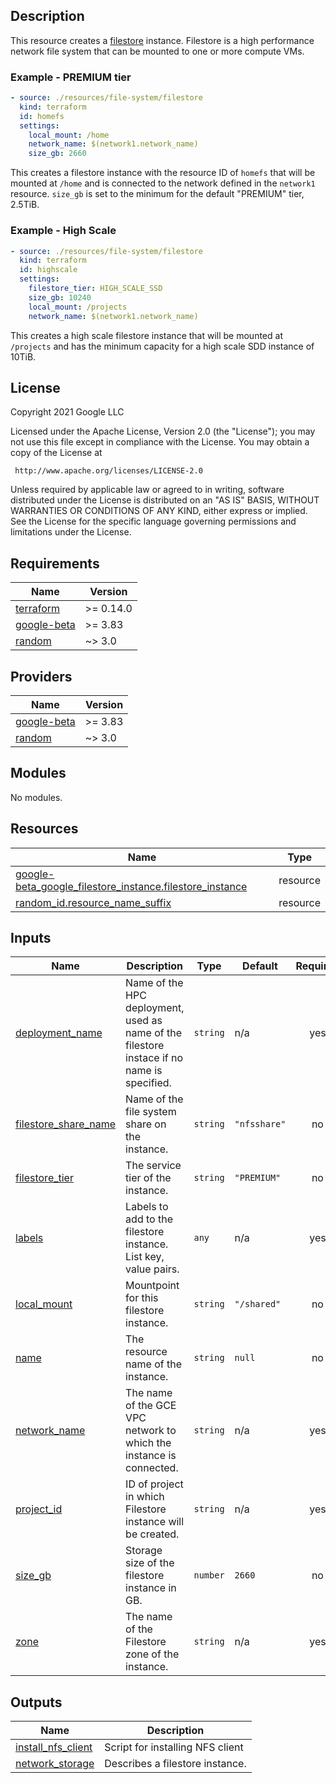 ## Description

This resource creates a [filestore](https://cloud.google.com/filestore)
instance. Filestore is a high performance network file system that can be
mounted to one or more compute VMs.

### Example - PREMIUM tier

```yaml
- source: ./resources/file-system/filestore
  kind: terraform
  id: homefs
  settings:
    local_mount: /home
    network_name: $(network1.network_name)
    size_gb: 2660
```

This creates a filestore instance with the resource ID of `homefs` that will be
mounted at `/home` and is connected to the network defined in the `network1`
resource. `size_gb` is set to the minimum for the default "PREMIUM" tier,
2.5TiB.

### Example - High Scale

```yaml
- source: ./resources/file-system/filestore
  kind: terraform
  id: highscale
  settings:
    filestore_tier: HIGH_SCALE_SSD
    size_gb: 10240
    local_mount: /projects
    network_name: $(network1.network_name)
```

This creates a high scale filestore instance that will be mounted at
`/projects` and has the minimum capacity for a high scale SDD instance of 10TiB.

## License

<!-- BEGINNING OF PRE-COMMIT-TERRAFORM DOCS HOOK -->
Copyright 2021 Google LLC

Licensed under the Apache License, Version 2.0 (the "License");
you may not use this file except in compliance with the License.
You may obtain a copy of the License at

     http://www.apache.org/licenses/LICENSE-2.0

Unless required by applicable law or agreed to in writing, software
distributed under the License is distributed on an "AS IS" BASIS,
WITHOUT WARRANTIES OR CONDITIONS OF ANY KIND, either express or implied.
See the License for the specific language governing permissions and
limitations under the License.

## Requirements

| Name | Version |
|------|---------|
| <a name="requirement_terraform"></a> [terraform](#requirement\_terraform) | >= 0.14.0 |
| <a name="requirement_google-beta"></a> [google-beta](#requirement\_google-beta) | >= 3.83 |
| <a name="requirement_random"></a> [random](#requirement\_random) | ~> 3.0 |

## Providers

| Name | Version |
|------|---------|
| <a name="provider_google-beta"></a> [google-beta](#provider\_google-beta) | >= 3.83 |
| <a name="provider_random"></a> [random](#provider\_random) | ~> 3.0 |

## Modules

No modules.

## Resources

| Name | Type |
|------|------|
| [google-beta_google_filestore_instance.filestore_instance](https://registry.terraform.io/providers/hashicorp/google-beta/latest/docs/resources/google_filestore_instance) | resource |
| [random_id.resource_name_suffix](https://registry.terraform.io/providers/hashicorp/random/latest/docs/resources/id) | resource |

## Inputs

| Name | Description | Type | Default | Required |
|------|-------------|------|---------|:--------:|
| <a name="input_deployment_name"></a> [deployment\_name](#input\_deployment\_name) | Name of the HPC deployment, used as name of the filestore instace if no name is specified. | `string` | n/a | yes |
| <a name="input_filestore_share_name"></a> [filestore\_share\_name](#input\_filestore\_share\_name) | Name of the file system share on the instance. | `string` | `"nfsshare"` | no |
| <a name="input_filestore_tier"></a> [filestore\_tier](#input\_filestore\_tier) | The service tier of the instance. | `string` | `"PREMIUM"` | no |
| <a name="input_labels"></a> [labels](#input\_labels) | Labels to add to the filestore instance. List key, value pairs. | `any` | n/a | yes |
| <a name="input_local_mount"></a> [local\_mount](#input\_local\_mount) | Mountpoint for this filestore instance. | `string` | `"/shared"` | no |
| <a name="input_name"></a> [name](#input\_name) | The resource name of the instance. | `string` | `null` | no |
| <a name="input_network_name"></a> [network\_name](#input\_network\_name) | The name of the GCE VPC network to which the instance is connected. | `string` | n/a | yes |
| <a name="input_project_id"></a> [project\_id](#input\_project\_id) | ID of project in which Filestore instance will be created. | `string` | n/a | yes |
| <a name="input_size_gb"></a> [size\_gb](#input\_size\_gb) | Storage size of the filestore instance in GB. | `number` | `2660` | no |
| <a name="input_zone"></a> [zone](#input\_zone) | The name of the Filestore zone of the instance. | `string` | n/a | yes |

## Outputs

| Name | Description |
|------|-------------|
| <a name="output_install_nfs_client"></a> [install\_nfs\_client](#output\_install\_nfs\_client) | Script for installing NFS client |
| <a name="output_network_storage"></a> [network\_storage](#output\_network\_storage) | Describes a filestore instance. |
<!-- END OF PRE-COMMIT-TERRAFORM DOCS HOOK -->
